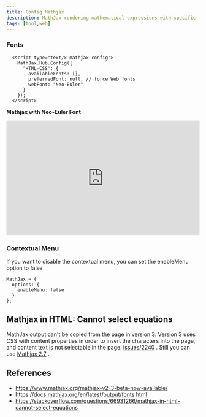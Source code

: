 ```yaml
---
title: Config Mathjax
description: MathJax rendering mathematical expressions with specific fonts and options
tags: [tool,web]
---
```


### Fonts

```
  <script type="text/x-mathjax-config">
    MathJax.Hub.Config({
      "HTML-CSS": {
        availableFonts: [],
        preferredFont: null, // force Web fonts
        webFont: "Neo-Euler"
      }
    });
  </script>
```

**Mathjax with Neo-Euler Font**

<iframe height="300" style="width: 100%;" scrolling="no" title="Mathjax with  Neo-Euler Font" src="https://codepen.io/mrinalcs/embed/QWRNNXz?default-tab=html%2Cresult" frameborder="no" loading="lazy" allowtransparency="true" allowfullscreen="true">
  See the Pen <a href="https://codepen.io/mrinalcs/pen/QWRNNXz">
  Mathjax with  Neo-Euler Font</a> by Mrinal (<a href="https://codepen.io/mrinalcs">@mrinalcs</a>)
  on <a href="https://codepen.io">CodePen</a>.
</iframe>
 
 

### Contextual Menu
If you want to disable the contextual menu, you can set the enableMenu option to false
```
MathJax = {
  options: {
    enableMenu: false
  }
};
```

## Mathjax in HTML: Cannot select equations

MathJax output can't be copied  from the page in version 3. Version 3 uses CSS with content properties in order to insert the characters into the page, and content text is not selectable in the page. [issues/2240](https://github.com/mathjax/MathJax/issues/2240) . Still you can use [Mathjax 2.7](https://docs.mathjax.org/en/v2.7-latest/) .

## References

- <https://www.mathjax.org/mathjax-v2-3-beta-now-available/>
- <https://docs.mathjax.org/en/latest/output/fonts.html>
- <https://stackoverflow.com/questions/66931266/mathjax-in-html-cannot-select-equations>